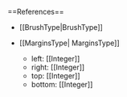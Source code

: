 ==References==
 * [[BrushType|BrushType]]

 * [[MarginsType| MarginsType]]
   * left: [[Integer]]
   * right: [[Integer]]
   * top: [[Integer]]
   * bottom: [[Integer]]

